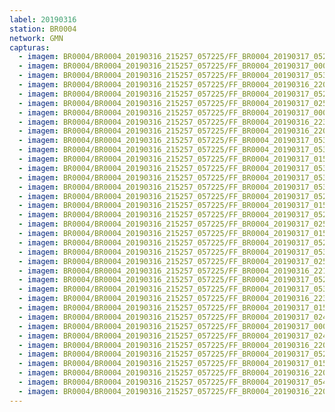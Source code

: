 ```yaml
---
label: 20190316
station: BR0004
network: GMN
capturas:
  - imagem: BR0004/BR0004_20190316_215257_057225/FF_BR0004_20190317_052739_081_0536832.fits_maxpixel.jpg
  - imagem: BR0004/BR0004_20190316_215257_057225/FF_BR0004_20190317_000248_062_0150272.fits_maxpixel.jpg
  - imagem: BR0004/BR0004_20190316_215257_057225/FF_BR0004_20190317_053033_428_0539648.fits_maxpixel.jpg
  - imagem: BR0004/BR0004_20190316_215257_057225/FF_BR0004_20190316_220523_492_0013312.fits_maxpixel.jpg
  - imagem: BR0004/BR0004_20190316_215257_057225/FF_BR0004_20190317_052926_799_0538880.fits_maxpixel.jpg
  - imagem: BR0004/BR0004_20190316_215257_057225/FF_BR0004_20190317_025018_370_0349440.fits_maxpixel.jpg
  - imagem: BR0004/BR0004_20190316_215257_057225/FF_BR0004_20190317_000300_926_0150528.fits_maxpixel.jpg
  - imagem: BR0004/BR0004_20190316_215257_057225/FF_BR0004_20190316_223035_563_0040960.fits_maxpixel.jpg
  - imagem: BR0004/BR0004_20190316_215257_057225/FF_BR0004_20190316_220536_310_0013568.fits_maxpixel.jpg
  - imagem: BR0004/BR0004_20190316_215257_057225/FF_BR0004_20190317_053227_029_0541952.fits_maxpixel.jpg
  - imagem: BR0004/BR0004_20190316_215257_057225/FF_BR0004_20190317_053057_319_0540160.fits_maxpixel.jpg
  - imagem: BR0004/BR0004_20190316_215257_057225/FF_BR0004_20190317_015610_214_0284928.fits_maxpixel.jpg
  - imagem: BR0004/BR0004_20190316_215257_057225/FF_BR0004_20190317_053110_224_0540416.fits_maxpixel.jpg
  - imagem: BR0004/BR0004_20190316_215257_057225/FF_BR0004_20190317_053018_737_0539392.fits_maxpixel.jpg
  - imagem: BR0004/BR0004_20190316_215257_057225/FF_BR0004_20190317_053044_373_0539904.fits_maxpixel.jpg
  - imagem: BR0004/BR0004_20190316_215257_057225/FF_BR0004_20190317_052942_306_0539136.fits_maxpixel.jpg
  - imagem: BR0004/BR0004_20190316_215257_057225/FF_BR0004_20190317_015450_786_0283392.fits_maxpixel.jpg
  - imagem: BR0004/BR0004_20190316_215257_057225/FF_BR0004_20190317_052843_368_0538112.fits_maxpixel.jpg
  - imagem: BR0004/BR0004_20190316_215257_057225/FF_BR0004_20190317_025005_566_0349184.fits_maxpixel.jpg
  - imagem: BR0004/BR0004_20190316_215257_057225/FF_BR0004_20190317_015503_560_0283648.fits_maxpixel.jpg
  - imagem: BR0004/BR0004_20190316_215257_057225/FF_BR0004_20190317_052830_569_0537856.fits_maxpixel.jpg
  - imagem: BR0004/BR0004_20190316_215257_057225/FF_BR0004_20190317_053148_568_0541184.fits_maxpixel.jpg
  - imagem: BR0004/BR0004_20190316_215257_057225/FF_BR0004_20190317_025031_146_0349696.fits_maxpixel.jpg
  - imagem: BR0004/BR0004_20190316_215257_057225/FF_BR0004_20190316_221708_291_0025344.fits_maxpixel.jpg
  - imagem: BR0004/BR0004_20190316_215257_057225/FF_BR0004_20190317_052856_685_0538368.fits_maxpixel.jpg
  - imagem: BR0004/BR0004_20190316_215257_057225/FF_BR0004_20190317_053135_751_0540928.fits_maxpixel.jpg
  - imagem: BR0004/BR0004_20190316_215257_057225/FF_BR0004_20190316_223518_969_0046592.fits_maxpixel.jpg
  - imagem: BR0004/BR0004_20190316_215257_057225/FF_BR0004_20190317_015701_622_0285952.fits_maxpixel.jpg
  - imagem: BR0004/BR0004_20190316_215257_057225/FF_BR0004_20190317_024952_698_0348928.fits_maxpixel.jpg
  - imagem: BR0004/BR0004_20190316_215257_057225/FF_BR0004_20190317_000326_540_0151040.fits_maxpixel.jpg
  - imagem: BR0004/BR0004_20190316_215257_057225/FF_BR0004_20190317_024939_890_0348672.fits_maxpixel.jpg
  - imagem: BR0004/BR0004_20190316_215257_057225/FF_BR0004_20190316_220712_325_0014080.fits_maxpixel.jpg
  - imagem: BR0004/BR0004_20190316_215257_057225/FF_BR0004_20190317_052804_686_0537344.fits_maxpixel.jpg
  - imagem: BR0004/BR0004_20190316_215257_057225/FF_BR0004_20190317_015357_319_0282368.fits_maxpixel.jpg
  - imagem: BR0004/BR0004_20190316_215257_057225/FF_BR0004_20190316_220510_691_0013056.fits_maxpixel.jpg
  - imagem: BR0004/BR0004_20190316_215257_057225/FF_BR0004_20190317_054409_212_0555776.fits_maxpixel.jpg
  - imagem: BR0004/BR0004_20190316_215257_057225/FF_BR0004_20190316_220549_071_0013824.fits_maxpixel.jpg
---
```

